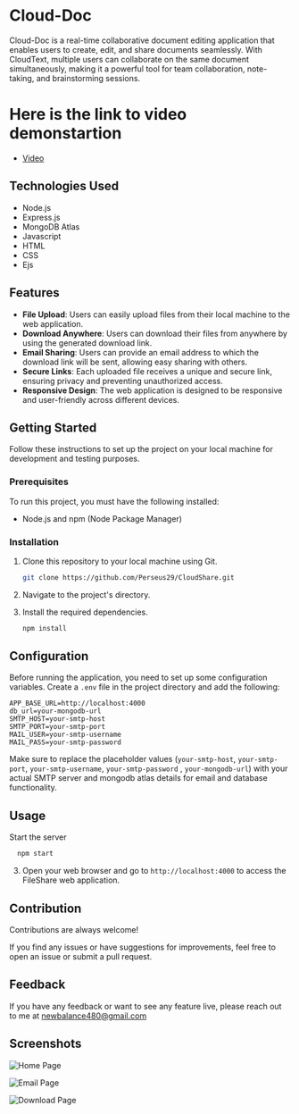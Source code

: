 # Cloud-Doc
Cloud-Doc is a real-time collaborative document editing application that enables users to create, edit, and share documents seamlessly. With CloudText, multiple users can collaborate on the same document simultaneously, making it a powerful tool for team collaboration, note-taking, and brainstorming sessions.

# Here is the link to video demonstartion
- [Video](https://drive.google.com/file/d/1xepCZady0kbbtyBRMrpeH31dW3JL2XNq/view?usp=sharing)


## Technologies Used

- Node.js
- Express.js
- MongoDB Atlas
- Javascript
- HTML
- CSS
- Ejs

## Features
- **File Upload**: Users can easily upload files from their local machine to the web application.
- **Download Anywhere**: Users can download their files from anywhere by using the generated download link.
- **Email Sharing**: Users can provide an email address to which the download link will be sent, allowing easy sharing with others.
- **Secure Links**: Each uploaded file receives a unique and secure link, ensuring privacy and preventing unauthorized access.
- **Responsive Design**: The web application is designed to be responsive and user-friendly across different devices.



## Getting Started

Follow these instructions to set up the project on your local machine for development and testing purposes.

### Prerequisites

To run this project, you must have the following installed:

- Node.js and npm (Node Package Manager)

### Installation

1. Clone this repository to your local machine using Git.
   ```bash
   git clone https://github.com/Perseus29/CloudShare.git
   ```

2. Navigate to the project's directory.


3. Install the required dependencies.
   ```bash
   npm install
   ```

## Configuration

Before running the application, you need to set up some configuration variables. Create a `.env` file in the project directory and add the following:

```env
APP_BASE_URL=http://localhost:4000
db_url=your-mongodb-url
SMTP_HOST=your-smtp-host
SMTP_PORT=your-smtp-port
MAIL_USER=your-smtp-username
MAIL_PASS=your-smtp-password
```

Make sure to replace the placeholder values (`your-smtp-host`, `your-smtp-port`, `your-smtp-username`, `your-smtp-password` , `your-mongodb-url`) with your actual SMTP server and mongodb atlas details for email and database functionality.

## Usage

Start the server
```bash
  npm start
```

3. Open your web browser and go to `http://localhost:4000` to access the FileShare web application.



## Contribution

Contributions are always welcome!

If you find any issues or have suggestions for improvements, feel free to open an issue or submit a pull request.

## Feedback

If you have any feedback or want to see any feature live, please reach out to me at newbalance480@gmail.com

## Screenshots

![Home Page](https://github.com/Perseus29/CloudShare/assets/94976184/8a730a0c-cbf6-4849-9e7b-83b4981abeaa)

![Email Page](https://github.com/Perseus29/CloudShare/assets/94976184/e308b122-fa81-42a1-af46-75d533a9ba0e)

![Download Page](https://github.com/Perseus29/CloudShare/assets/94976184/d9c14918-3f49-4b83-b1ca-1133e30e2f68)

